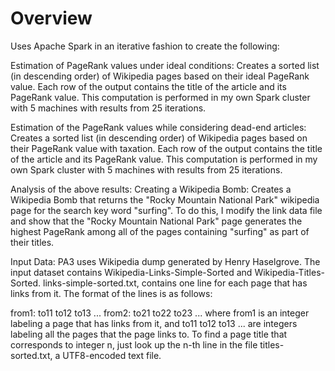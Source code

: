 # Overview

Uses Apache Spark in an iterative fashion to create the following:

Estimation of PageRank values under ideal conditions: Creates a sorted list (in descending order) of Wikipedia pages based on their ideal PageRank value. Each row of the output contains the title of the article and its PageRank value. This computation is performed in my own Spark cluster with 5 machines with results from 25 iterations.

Estimation of the PageRank values while considering dead-end articles: Creates a sorted list (in descending order) of Wikipedia pages based on their PageRank value with taxation. Each row of the output contains the title of the article and its PageRank value. This computation is performed in my own Spark cluster with 5 machines with results from 25 iterations.

Analysis of the above results: Creating a Wikipedia Bomb: Creates a Wikipedia Bomb that returns the "Rocky Mountain National Park" wikipedia page for the search key word "surfing". To do this, I modify the link data file and show that the "Rocky Mountain National Park" page generates the highest PageRank among all of the pages containing "surfing" as part of their titles.

Input Data: PA3 uses Wikipedia dump generated by Henry Haselgrove. The input dataset contains Wikipedia-Links-Simple-Sorted and Wikipedia-Titles-Sorted. links-simple-sorted.txt, contains one line for each page that has links from it. The format of the lines is as follows:

from1: to11 to12 to13 ... 
from2: to21 to22 to23 ... 
where from1 is an integer labeling a page that has links from it, and to11 to12 to13 ... are integers labeling all the pages that the page links to. To find a page title that corresponds to integer n, just look up the n-th line in the file titles-sorted.txt, a UTF8-encoded text file.
